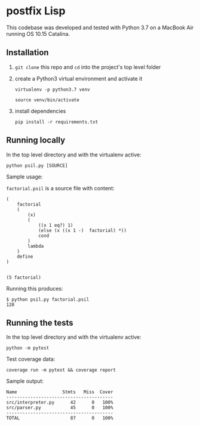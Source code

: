# postfix Lisp

This codebase was developed and tested with Python 3.7 on a MacBook Air running OS 10.15 Catalina.

## Installation

1. `git clone` this repo and `cd` into the project's top level folder

1. create a Python3 virtual environment and activate it

   `virtualenv -p python3.7 venv`

   `source venv/bin/activate`

1. install dependencies

   `pip install -r requirements.txt`

## Running locally

In the top level directory and with the virtualenv active:

`python psil.py [SOURCE]`

Sample usage:

``factorial.psil`` is a source file with content:

```
(
    factorial
    (
        (x)
        (
            ((x 1 eq?) 1)
            (else (x ((x 1 -)  factorial) *))
            cond
        )
        lambda
    )
    define
)


(5 factorial)
```

Running this produces:

```
$ python psil.py factorial.psil
120
```

## Running the tests

In the top level directory and with the virtualenv active:

`python -m pytest`

Test coverage data:

`coverage run -m pytest && coverage report`

Sample output:

```
Name                 Stmts   Miss  Cover
----------------------------------------
src/interpreter.py      42      0   100%
src/parser.py           45      0   100%
----------------------------------------
TOTAL                   87      0   100%
```
